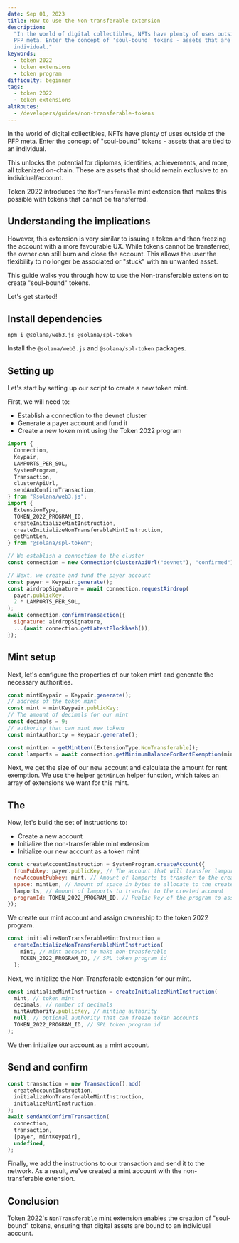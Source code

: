 ```yaml
---
date: Sep 01, 2023
title: How to use the Non-transferable extension
description:
  "In the world of digital collectibles, NFTs have plenty of uses outside of the
  PFP meta. Enter the concept of 'soul-bound' tokens - assets that are tied to an
  individual."
keywords:
  - token 2022
  - token extensions
  - token program
difficulty: beginner
tags:
  - token 2022
  - token extensions
altRoutes:
  - /developers/guides/non-transferable-tokens
---
```


In the world of digital collectibles, NFTs have plenty of uses outside of the
PFP meta. Enter the concept of "soul-bound" tokens - assets that are tied to an
individual.

This unlocks the potential for diplomas, identities, achievements, and more, all
tokenized on-chain. These are assets that should remain exclusive to an
individual/account.

Token 2022 introduces the `NonTransferable` mint extension that makes this
possible with tokens that cannot be transferred.

## Understanding the implications

However, this extension is very similar to issuing a token and then freezing the
account with a more favourable UX. While tokens cannot be transferred, the owner
can still burn and close the account. This allows the user the flexibility to no
longer be associated or "stuck" with an unwanted asset.

This guide walks you through how to use the Non-transferable extension to create
"soul-bound" tokens.

Let's get started!

## Install dependencies

```shell
npm i @solana/web3.js @solana/spl-token
```

Install the `@solana/web3.js` and `@solana/spl-token` packages.

## Setting up

Let's start by setting up our script to create a new token mint.

First, we will need to:

- Establish a connection to the devnet cluster
- Generate a payer account and fund it
- Create a new token mint using the Token 2022 program

```javascript
import {
  Connection,
  Keypair,
  LAMPORTS_PER_SOL,
  SystemProgram,
  Transaction,
  clusterApiUrl,
  sendAndConfirmTransaction,
} from "@solana/web3.js";
import {
  ExtensionType,
  TOKEN_2022_PROGRAM_ID,
  createInitializeMintInstruction,
  createInitializeNonTransferableMintInstruction,
  getMintLen,
} from "@solana/spl-token";

// We establish a connection to the cluster
const connection = new Connection(clusterApiUrl("devnet"), "confirmed");

// Next, we create and fund the payer account
const payer = Keypair.generate();
const airdropSignature = await connection.requestAirdrop(
  payer.publicKey,
  2 * LAMPORTS_PER_SOL,
);
await connection.confirmTransaction({
  signature: airdropSignature,
  ...(await connection.getLatestBlockhash()),
});
```

## Mint setup

Next, let's configure the properties of our token mint and generate the
necessary authorities.

```javascript
const mintKeypair = Keypair.generate();
// address of the token mint
const mint = mintKeypair.publicKey;
// The amount of decimals for our mint
const decimals = 9;
// authority that can mint new tokens
const mintAuthority = Keypair.generate();

const mintLen = getMintLen([ExtensionType.NonTransferable]);
const lamports = await connection.getMinimumBalanceForRentExemption(mintLen);
```

Next, we get the size of our new account and calculate the amount for rent
exemption. We use the helper `getMinLen` helper function, which takes an array
of extensions we want for this mint.

## The

Now, let's build the set of instructions to:

- Create a new account
- Initialize the non-transferable mint extension
- Initialize our new account as a token mint

```javascript
const createAccountInstruction = SystemProgram.createAccount({
  fromPubkey: payer.publicKey, // The account that will transfer lamports to the created account
  newAccountPubkey: mint, // Amount of lamports to transfer to the created account
  space: mintLen, // Amount of space in bytes to allocate to the created account
  lamports, // Amount of lamports to transfer to the created account
  programId: TOKEN_2022_PROGRAM_ID, // Public key of the program to assign as the owner of the created account
});
```

We create our mint account and assign ownership to the token 2022 program.

```javascript
const initializeNonTransferableMintInstruction =
  createInitializeNonTransferableMintInstruction(
    mint, // mint account to make non-transferable
    TOKEN_2022_PROGRAM_ID, // SPL token program id
  );
```

Next, we initialize the Non-Transferable extension for our mint.

```javascript
const initializeMintInstruction = createInitializeMintInstruction(
  mint, // token mint
  decimals, // number of decimals
  mintAuthority.publicKey, // minting authority
  null, // optional authority that can freeze token accounts
  TOKEN_2022_PROGRAM_ID, // SPL token program id
);
```

We then initialize our account as a mint account.

## Send and confirm

```javascript
const transaction = new Transaction().add(
  createAccountInstruction,
  initializeNonTransferableMintInstruction,
  initializeMintInstruction,
);
await sendAndConfirmTransaction(
  connection,
  transaction,
  [payer, mintKeypair],
  undefined,
);
```

Finally, we add the instructions to our transaction and send it to the network.
As a result, we've created a mint account with the non-transferable extension.

## Conclusion

Token 2022's `NonTransferable` mint extension enables the creation of
"soul-bound" tokens, ensuring that digital assets are bound to an individual
account.
